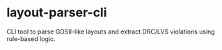 # layout-parser-cli
CLI tool to parse GDSII-like layouts and extract DRC/LVS violations using rule-based logic.
